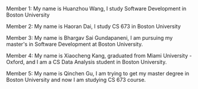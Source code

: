 Member 1:
My name is Huanzhou Wang, I study Software Development in Boston University

Member 2:
My name is Haoran Dai, I study CS 673 in Boston University


Member 3:
My name is Bhargav Sai Gundapaneni, I am pursuing my master's in Software Development at Boston University.

Member 4:
My name is Xiaocheng Kang, graduated from Miami University - Oxford, and I am a CS Data Analysis student in Boston University.

Member 5:
My name is Qinchen Gu, I am trying to get my master degree in Boston University and now I am studying CS 673 course.